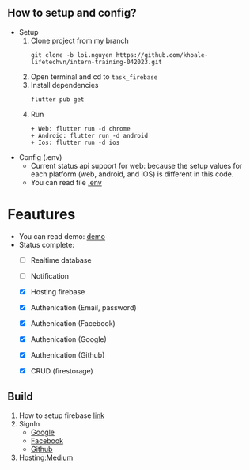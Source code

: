 ## How to setup and config?
- Setup
    1. Clone project from my branch
        ```
        git clone -b loi.nguyen https://github.com/khoale-lifetechvn/intern-training-042023.git
        ```
    2. Open terminal and cd to `task_firebase`
    3. Install dependencies
        ```
        flutter pub get
        ```
    4. Run
        ```
        + Web: flutter run -d chrome
        + Android: flutter run -d android
        + Ios: flutter run -d ios
        ```
- Config (.env)
    - Current status api support for web: because the setup values for each platform (web, android, and iOS) is different in this code.
    - You can read file [.env](https://github.com/khoale-lifetechvn/intern-training-042023/blob/loi.nguyen/loi.nguyen/task_firebase/.env)
# Feautures
- You can read demo: [demo](https://firestore-root.web.app/#/)
- Status complete:
    - [ ] Realtime database
    - [ ] Notification 
    - [x] Hosting firebase
    - [x] Authenication (Email, password)
    - [x] Authenication (Facebook)
    - [x] Authenication (Google)
    - [x] Authenication (Github)
    - [x] CRUD (firestorage)
    

## Build
1. How to setup firebase [link](https://github.com/loinguyen-lifetechvn/Task_Firebase/issues/1)
2. SignIn
    - [Google](https://github.com/loinguyen-lifetechvn/Task_Firebase/issues/2)
    - [Facebook](https://github.com/loinguyen-lifetechvn/Task_Firebase/issues/3)
    - [Github](https://github.com/loinguyen-lifetechvn/Task_Firebase/issues/4)
3. Hosting:[Medium](https://levelup.gitconnected.com/how-to-host-your-flutter-web-app-with-firebase-hosting-67d3e4657002) 

